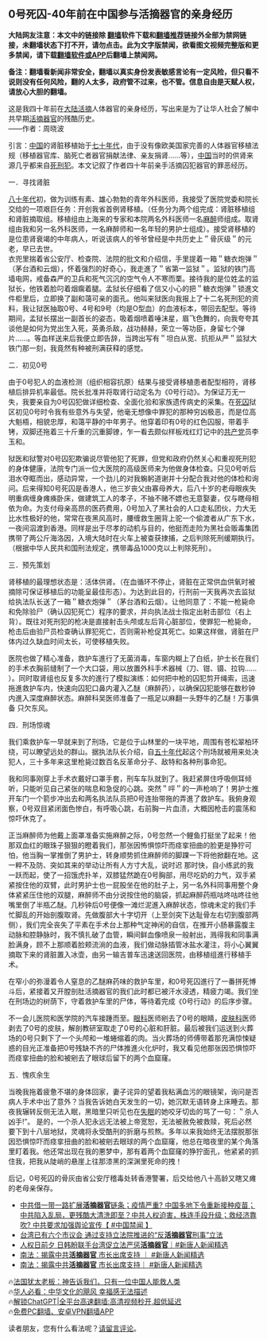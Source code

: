  <!-- 面包屑导航 --> <h2>0号死囚-40年前在中国参与活摘器官的亲身经历</h2> <p class="notice"><b>大陆网友注意：本文中的链接除 <a href="https://github.com/bannedbook/fanqiang" >翻墙</a>软件下载和<a href="https://github.com/killgcd/justmysocks/blob/master/README.md">翻墙推荐</a>链接外全部为禁网链接，未翻墙状态下打不开，请勿点击。此为文字版禁闻，欲看图文视频完整版和更多禁闻，请下载<a href="https://github.com/bannedbook/fanqiang">翻墙软件或APP</a>后翻墙上禁闻网。</p><p>备注：翻墙看新闻非常安全，翻墙以真实身份发表敏感言论有一定风险，但只看不说则没有任何风险，翻的人太多，政府管不过来，也不管。信息自由是天赋人权，请放心大胆的翻墙。</b></p>  <div class="entry"> <p></p> <p>这是我四十年前在<span class='wp_keywordlink_affiliate'><a href="https://www.bannedbook.org/" title="大陆" target="_blank">大陆</a></span><a href="https://www.bannedbook.org/bnews/tag/%e6%b4%bb%e6%91%98/" class="st_tag internal_tag" rel="tag" title="标签 活摘 下的日志">活摘</a>人体器官的亲身经历，写出来是为了让华人社会了解中共早期<a href="https://www.bannedbook.org/bnews/tag/%e6%b4%bb%e6%91%98%e5%99%a8%e5%ae%98/" class="st_tag internal_tag" rel="tag" title="标签 活摘器官 下的日志">活摘器官</a>的残酷历史。<br /> ——作者：周晓波</p> <p>引言：<span class='wp_keywordlink_affiliate'><a href="https://www.bannedbook.org/" title="中国" target="_blank">中国</a></span>的肾脏移植始于<span class='wp_keywordlink'><a href="https://www.bannedbook.org/forum2/topic1112.html" title="北島、李陀主編： 七十年代" target="_blank">七十年代</a></span>，由于没有像欧美国家完善的人体器官移植法规（移植器官库、脑死亡者器官捐献法律、亲友捐肾……等），<a href="https://www.bannedbook.org/bnews/tag/%E4%B8%AD%E5%9B%BD/" class="st_tag internal_tag" rel="tag" title="标签 中国 下的日志">中国</a>当时的供肾来源几乎都来自<span class='wp_keywordlink'><a href="https://www.bannedbook.org/forum2/topic106.html" title="活摘器官：死刑犯撑不起中国器官移植市场上的蘑菇云" target="_blank">死刑犯</a></span>。本文记叙了作者四十年前亲手活摘囚犯器官的罪恶经历。</p> <p>一．寻找肾脏</p> <p><span class='wp_keywordlink'><a href="https://www.bannedbook.org/forum2/topic939.html" title="《八十年代访谈录》" target="_blank">八十年代</a></span>初，做为训练有素、雄心勃勃的青年外科医师，我接受了医院党委和院长交给的一项艰巨任务：开创我省首例肾移植。（任务分为两个组完成：肾脏移植组和肾脏摘取组。移植组由上海来的专家和本院两名外科医师一名<a href="https://www.bannedbook.org/bnews/tag/%E9%BA%BB%E9%86%89/" class="st_tag internal_tag" rel="tag" title="标签 麻醉 下的日志">麻醉</a>师组成。取肾组由我和另一名外科医师，一名麻醉师和一名年轻的男护士组成）。接受肾移植的是位患肾衰竭的中年病人，听说该病人的爷爷曾经是中共历史上＂骨灰级＂的元老，早已去世。<br /> 衣兜里揣着省公安厅、检查院、法院的批文和介绍信，手里提着一箱＂糖衣炮弹＂（茅台酒和云烟），怀着强烈的好奇心，我走進了＂省第一监狱＂。监狱的铁门高墙电网，戒备森严的卫兵和死气沉沉的空气令人不寒而栗。接待我的是位姓孟的监狱长，他铁着脸叼着烟瘸着腿。孟狱长仔细看了信又小心的把＂糖衣炮弹＂锁進文件柜里后，立即换了副和蔼可亲的面孔。他叫来狱医向我报上了十二名死刑犯的资料，我让狱医抽取0号、4号和9号（均是O型血）的血液标本，带回去配型。等待期间，孟狱长摆出一副首长的姿态，吸着烟喷着唾沫星，眉飞色舞的，向我夸夸其谈他是如何为党出生入死，英勇杀敌，战功赫赫，荣立一等功臣，身留七个弹片……。等血样送来后我便立即告辞，当跨出写有＂坦白从宽、抗拒从严＂监狱大铁门那一刻，我竟然有种被刑满获释的感觉。</p> <p>二．初见0号</p> <p>由于0号犯人的血液检测（组织相容抗原）结果与接受肾移植患者配型相符，肾移植后排异机率最低。院长批准并将取肾行动定名为《0号行动》。为保证万无一失，我要亲自为0号囚犯做详细检查、全面化验和家族遗传病史的采集。在<a href="https://www.bannedbook.org/bnews/tag/%e6%ad%bb%e5%9b%9a/" class="st_tag internal_tag" rel="tag" title="标签 死囚 下的日志">死囚</a>狱区初见0号时令我有些意外与失望，他毫无想像中罪犯的那种穷凶极恶，而是位高大魁梧，相貌忠厚，和蔼平静的中年男子。他穿着印有0号的红色囚服，带着手铐，双脚还拖着三十斤重的沉重脚镣，乍一看去颇似样板戏红灯记中的<a href="https://www.bannedbook.org/bnews/tag/%e5%85%b1%e4%ba%a7%e5%85%9a/" class="st_tag internal_tag" rel="tag" title="标签 共产党 下的日志">共产党</a>员李玉和。</p> <p>狱医和狱警对0号囚犯欺骗说尽管他犯了死罪，但党和政府仍然关心和重视死刑犯的身体健康，法院专门派一位大医院的高级医师来为他做身体检查。只见0号听后泪水夺眶而出，感动异常，一个劲儿的对我躹躬道谢并十分配合我对他的体检和询问。后来得知0号死囚是香港人，他三岁丧父由寡母养大，后八十岁的老母眼疾失明重病缠身瘫痪卧床，做建筑工人的孝子，不抽不赌不嫖也无意娶妻，仅与瞎母相依为命。为支付母亲高昂的医药费用，0号加入了黑社会的人口走私团伙，力大无比水性极好的他，常常在夜黑风高时，腰缠救生圈背上驼一个偷渡者从广东下水，一夜间泅渡到香港。同样是出于尽孝的动机与目的，他挺而走险为黑社会贩毒集团携带了两公斤海洛因，入境大陆时在火车上被查获捸捕，之后判除死刑缓期执行。（根据中华人民共和国刑法规定，携带毒品1000克以上判除死刑）。</p> <p>三．预先策划</p> <p>肾移植的最理想状态是：活体供肾。（在血循环不停止，肾脏在正常供血供氧时被摘除可保证移植后的功能呈最佳形态）。为达到此目的，行刑前一天我再次去监狱给执法队长送了一箱＂糖衣炮弹＂（茅台酒和云烟）。让他同意了：不能一枪毙命和免除验尸（确认囚犯死亡）程序的要求，并向执法战士指定出射击部位（右上背）。既往对死刑犯的枪决是直接射击头颅或左后背心脏部位，使罪犯一枪毙命，枪击后由验尸员检查确认罪犯死亡，否则需补枪促其死亡。如果这样做，肾脏在尸体内过久缺血时间太长，可使移植失败。</p>  <p>医院也做了精心准备，救护车進行了无菌消毒，车窗内糊上了白纸，护士长在我们的手术衣胸前缝制了一个大口袋，用以放置外科手术器械（刀、钳、镊、拉钩…… ）。同时取肾组也反复多次的進行了模拟演练：如何把中枪的囚犯剪开绳索，迅速拖進救护车内，快速向囚犯口鼻内灌入乙醚（麻醉药），以确保囚犯能够在数秒钟内進入深度麻醉状态。麻醉科吴医师准备了一瓶足以麻翻一头野牛的乙醚！万事俱备 只欠东风。</p> <p>四．刑场惊魂</p> <p>我们乘救护车一早就来到了刑场，它是位于山林里的一块平地，周围有苍松翠柏环绕，可以瞭望远处的群山。据执法队长介绍，自<span class='wp_keywordlink'><a href="https://www.bannedbook.org/forum2/topic1267.html" title="《五十年代底尘埃》" target="_blank">五十年代</a></span>起这个刑场就被用来处决犯人，三十多年来这里枪毙过数百名反革命分子、敌特和各种刑事命犯。</p> <p>我和同事刚穿上手术衣戴好口罩手套，刑车车队就到了。我赶紧屏住呼吸侧耳倾听，只能听见自己紧张的喘息和急促的心跳。突然＂呯＂的一声枪响了！男护士推开车门一个箭步冲出去和两名执法队员把0号连抬带拖的弄進了救护车。我俯身观察，0号双目紧闭面色惨白，有呼吸心跳，右前胸一片血渍，大概因枪击的震荡和惊吓休克了。</p> <p>正当麻醉师为他戴上面罩准备实施麻醉之际，0号忽然一个鲤鱼打挺坐了起来！他那双血红的眼珠子狠狠的瞪着我们，那张因怖惧惊吓而痉挛扭曲的脸更是狰狞可怕，他当胸一掌推倒了男护士，转身顺势抓住麻醉师的脚踝一下将他掀翻在地。这一粹不及防、突如其来的举动让所有人方寸大乱，说时迟 那时快，自小练武的我一跃而起，使了一招饿虎扑羊，双膝猛然跪在0号胸部，用尽吃奶的力气，双手紧紧按住他的双臂，此时男护士也一屁股坐在他的肚子上，另一名外科同事用整个身体紧紧压住他的双腿，麻醉师不由分说按住他的脑袋，抓起麻醉药瓶咕咚咕咚往他嘴里倒了半瓶乙醚。几秒钟后0号便像一滩烂泥進入麻醉状态，惊魂未定的我们手忙脚乱的开始剖腹取肾。先做腹部大十字切开（上至剑突下达耻骨左右切到腹部两侧），我们完全丧失了平素在手术台上那种气定神闲的自信，在推开小肠暴露腹主动脉和腔静脉时，我不慎扎破了血管，瞬间鲜血像喷泉一般射出，溅得我和同事满脸满身，顾不上那顺着脸颊流淌的血液，我们做动脉插管冰盐水灌注，将小心翼翼摘取下来的肾脏置入冰壶，由另一输吉普车迅速送回医院，由移植组進行移植手术。</p>  <p>在窄小的弥漫着令人窒息的乙醚麻药味的救护车里，和0号死囚進行了一番拼死愽斗后，紧接着又开膛剖肚活摘器官的我们此时都已被汗水浸透，精疲力竭。我们坐在刑场边的树荫下，守着救护车里的尸体，等待着完成《0号行动》的后序步骤。</p> <p>不一会儿医院和医学院的汽车接踵而至。<a href="https://www.bannedbook.org/bnews/tag/%e7%9c%bc%e7%a7%91/" class="st_tag internal_tag" rel="tag" title="标签 眼科 下的日志">眼科</a>医师剜去了0号的眼睛，<a href="https://www.bannedbook.org/bnews/tag/%e7%9a%ae%e8%82%a4%e7%a7%91/" class="st_tag internal_tag" rel="tag" title="标签 皮肤科 下的日志">皮肤科</a>医师剥去了0号的皮肤，解剖教研室取走了0号的心脏和肝脏。最后被我们运送到火葬场的0号只剩下了一个头颅和一堆蜷缩着的肉。当火葬场的师傅带着那充满惊悚疑惑的目光正准备把0号残缺不齐的尸体推進火化炉时，我又看见他那张因恐惧惊吓而痉挛扭曲的脸和被剜去了眼球后留下的两个血窟窿。</p> <p>五．愧疚余生</p> <p>当晚我拖着疲惫不堪的身体回家，妻子诧异的望着我粘满血污的眼镜架，询问是否病人手术中出了意外？当我告诉她白天发生的一切，她沉默无语转身上床睡去。那夜我辗转反侧无法入眠，黑暗里只听见也在<a href="https://www.bannedbook.org/bnews/tag/%e5%a4%b1%e7%9c%a0/" class="st_tag internal_tag" rel="tag" title="标签 失眠 下的日志">失眠</a>的她咬牙切齿的骂了一句：＂杀人凶手!”。 是的，一个杀人犯永远无法被上帝宽恕，无法被赦免被救赎，死后必然要下到十八层地狱，灵魂将永受酷刑的折磨与煎熬。多年以来我始终无法摆脱那张因恐惧惊吓而痉挛扭曲的脸和被剜去眼球的两个血窟窿，他总在暗夜里的某个角落里盯着我。他还常出现在我的悪梦中，那有着两个血窟窿的狰狞面孔，他紧紧的抓住我，把我从陡峭的悬崖上往那漆黑的深渊里死命的拽！</p> <p>后记，0号死囚的骨灰由省公安厅稽毒处转香港警署，后交给他八十高龄又瞎又瘫的老母亲保存。</p>  <!--<div id="taboola-mid-1"></div>--><ul class='op-related-articles' title='相关阅读'> <li><a href='https://www.bannedbook.org/bnews/bannedvideo/20231213/1973306.html' target='_blank'>中共借一带一路扩展<b>活摘器官</b>链条；疫情严重? 中国多地下令重新接种疫苗；中共陷入乱局，更残酷大清洗即至？中共人权迫害，株连手段升级；救经济靠吹? 中共要求加强舆论宣传【 #中国禁闻 】</a></li> <li><a href='https://www.bannedbook.org/bnews/bannedvideo/20231212/1972994.html' target='_blank'>台湾已有六个市议会 通过支持立法院推进的“反<b>活摘器官</b>刑事”立法</a></li> <li><a href='https://www.bannedbook.org/bnews/bannedvideo/20231211/1972373.html' target='_blank'>人权日前夕 日韩盼联手台湾促立法严惩<b>活摘器官</b>｜#新唐人新闻精选</a></li> <li><a href='https://www.bannedbook.org/bnews/bannedvideo/20231203/1969047.html' target='_blank'>南法：揭露中共<b>活摘器官</b> 市长出席支持 ｜ #新唐人新闻精选</a></li> <li><a href='https://www.bannedbook.org/bnews/bannedvideo/20231203/1968936.html' target='_blank'>南法：揭露中共<b>活摘器官</b> 市长出席支持｜ #新唐人新闻精选</a></li> </ul> <p class="texttj"> 🔥<a href="https://www.bannedbook.org/bnews/ssgc/20230219/1850782.html" target="_blank">法国犹太老板：神告诉我们，只有一位中国人能救人类</a><br/> 🔥<a href="https://www.bannedbook.org/bnews/comments/20220220/1694796.html" target="_blank">华人必看：中华文化的飓风 幸福感无法描述</a><br/> 🔥<a href="https://github.com/bannedbook/fanqiang/wiki/V2ray%E6%9C%BA%E5%9C%BA" target="_blank">解锁ChatGPT|全平台高速翻墙:高清视频秒开,超低延迟</a><br/> 🔥<a href="https://github.com/bannedbook/fanqiang/wiki/%E7%A6%81%E9%97%BB%E7%BD%91%E5%AE%89%E5%8D%93%E7%BF%BB%E5%A2%99%E6%96%B0%E9%97%BBAPP" target="_blank">免费PC翻墙、安卓VPN翻墙APP</a><br/> </p><p>读者朋友，您有什么看法呢？<a href="https://www.bannedbook.org/forum33/topic34962.html">请留言评论</a>。</p><a name='sharetosocial'></a> <div style="margin-bottom:5px;padding-bottom:5px;clear:both"> <div id="archive-pix-1" class="banner-ads"> <!-- AuctionX Display platform tag START --> <div id="27602x728x90x621x_ADSLOT1" clicktrack="%%CLICK_URL_ESC%%"></div>  <!-- AuctionX Display platform tag END --> </div> <div id="archive-pix-2" class="banner-ads"> <!-- AuctionX Display platform tag START --> <div id="27556x300x250x621x_ADSLOT1" clicktrack="%%CLICK_URL_ESC%%" style="margin:0 auto;text-align:center"></div>  <!-- AuctionX Display platform tag END --> </div> </div>  <div id="archive-pix-1" class="banner-ads"> <!-- AuctionX Display platform tag START --> <div id="27603x728x90x621x_ADSLOT1" clicktrack="%%CLICK_URL_ESC%%"></div>  <!-- AuctionX Display platform tag END --> </div> </div><!--END ENTRY--> 